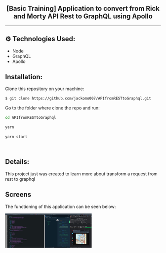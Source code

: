 <h2 align="center">[Basic Training] Application to convert from Rick and Morty API Rest to GraphQL using Apollo</h2>

<hr/>

## ⚙️ Technologies Used:
- Node
- GraphQL
- Apollo

## Installation:

Clone this repository on your machine:

```bash
$ git clone https://github.com/jackomo007/APIfromRESTtoGraphql.git
```

Go to the folder where clone the repo and run:

```bash
cd APIfromRESTtoGraphql
```

```bash
yarn
```

```bash
yarn start
```

<br/>

## Details:

This project just was created to learn more about transform a request from rest to graphql
<br/>

## Screens

The functioning of this application can be seen below:

<img alt="home"
    src="https://github.com/jackomo007/APIfromRESTtoGraphql/blob/master/src/assets/preview.jpg" width="280px"/>
